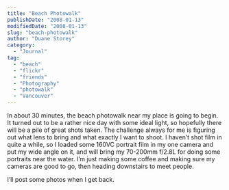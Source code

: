 ```yaml
---
title: "Beach Photowalk"
publishDate: "2008-01-13"
modifiedDate: "2008-01-13"
slug: "beach-photowalk"
author: "Duane Storey"
category:
  - "Journal"
tag:
  - "beach"
  - "flickr"
  - "friends"
  - "Photography"
  - "photowalk"
  - "Vancouver"
---
```


In about 30 minutes, the beach photowalk near my place is going to begin. It turned out to be a rather nice day with some ideal light, so hopefully there will be a pile of great shots taken. The challenge always for me is figuring out what lens to bring and what exactly I want to shoot. I haven’t shot film in quite a while, so I loaded some 160VC portrait film in my one camera and put my wide angle on it, and will bring my 70-200mm f/2.8L for doing some portraits near the water. I’m just making some coffee and making sure my cameras are good to go, then heading downstairs to meet people.

I’ll post some photos when I get back.